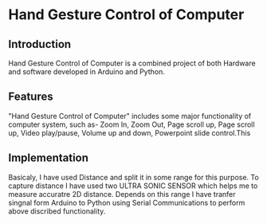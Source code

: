 # Hand Gesture Control of Computer

## Introduction
Hand Gesture Control of Computer is a combined project of both Hardware and software developed in Arduino and Python. 

## Features
"Hand Gesture Control of Computer" includes some major functionality of computer system, such as- Zoom In, Zoom Out, Page scroll up, Page scroll up, Video play/pause, Volume up and down, Powerpoint slide control.This 

## Implementation
Basicaly, I have used Distance and split it in some range for this purpose. To capture distance I have used two ULTRA SONIC SENSOR which helps me to measure accuratre 2D distance. Depends on this range I have tranfer singnal form Arduino to Python using Serial Communications to perform above discribed functionality.
